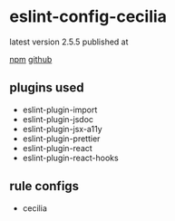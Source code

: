 # eslint-config-cecilia

latest version 2.5.5 published at

[npm](https://www.npmjs.com/package/eslint-config-cecilia)
[github](https://github.com/SandroMiguel/eslint-config-cecilia)

## plugins used

- eslint-plugin-import
- eslint-plugin-jsdoc
- eslint-plugin-jsx-a11y
- eslint-plugin-prettier
- eslint-plugin-react
- eslint-plugin-react-hooks

## rule configs

- cecilia
